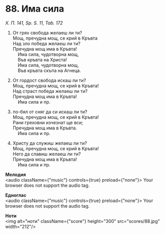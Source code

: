 # 88. Има сила  

*Х. П. 141, Sp. S. 11, Tab. 172*  

1. От грях свобода желаеш ли ти?  
Мощ, пречудна мощ, се крий в Кръвта  
Над зло победа желаеш ли ти?  
Пречудна мощ има в Кръвта!  
    Има сила, чудотворна мощ,  
    Във кръвта на Христа!  
    Има сила, чудотворна мощ,  
    Във кръвта скъпа на Агнеца.  

2. От гордост свобода искаш ли ти?  
Мощ, пречудна мощ, се крий в Кръвта!  
Над страст победа желаеш ли ти?  
Пречудна мощ има в Кръвта!  
    Има сила и пр.  

3. по-бял от сняг да си искаш ли ти?  
Мощ, пречудна мощ, се крий в Кръвта!  
Рани греховни изчезнат ще вси;  
Пречудна мощ има в Кръвта.  
    Има сила и пр.  

4. Христу да служиш желаеш ли ти?  
Мощ, пречудна мощ, се крий в Кръвта!  
Него да славиш желаеш ли ти?  
Пречудна мощ има в Кръвта!  
    Има сила и пр.  

__Мелодия__  
<audio className={"music"} controls={true} preload={"none"}><source src="mp3/88.mp3" type="audio/mpeg"/>
Your browser does not support the audio tag.
</audio>  

__Едноглас__  
<audio className={"music"} controls={true} preload={"none"}><source src="transp/88.mp3" type="audio/mpeg"/>
Your browser does not support the audio tag.
</audio>  

__Ноти__  
<img alt="ноти" className={"score"} height="300" src="scores/88.jpg" width="212"/>

